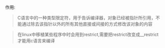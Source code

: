作用:

> C语言中的一种类型限定符，用于告诉编译器，对象已经被指针所引用，不能通过除去该指针以外的所有其他直接或间接的方式修改该对象的内容

> 在linux中移植某些程序中时会用到restrict,需要把restrict改变成__restrict才能用c语言来编译